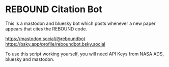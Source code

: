 REBOUND Citation Bot
====================

This is a mastodon and bluesky bot which posts whenever a new paper appears that cites the REBOUND code. 

https://mastodon.social/@reboundbot
https://bsky.app/profile/reboundbot.bsky.social

To use this script working yourself, you will need API Keys from NASA ADS, bluesky and mastodon.


